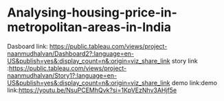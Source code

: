 # Analysing-housing-price-in-metropolitan-areas-in-India
Dasboard link:  https://public.tableau.com/views/project-naanmudhalvan/Dashboard2?:language=en-US&publish=yes&:display_count=n&:origin=viz_share_link
story link :https://public.tableau.com/views/project-naanmudhalvan/Story1?:language=en-US&publish=yes&:display_count=n&:origin=viz_share_link
demo link:demo link:https://youtu.be/NsuPCEMhQvk?si=1KpVEzNhv3AHjf5e

